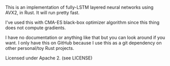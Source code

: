 This is an implementation of fully-LSTM layered neural networks using AVX2, in
Rust. It will run pretty fast.

I've used this with CMA-ES black-box optimizer algorithm since this thing does
not compute gradients.

I have no documentation or anything like that but you can look around if you
want. I only have this on GitHub because I use this as a git dependency on
other personal/toy Rust projects.

Licensed under Apache 2. (see LICENSE)
